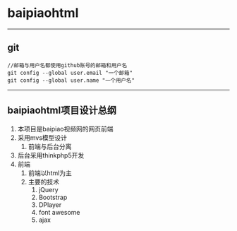 # baipiaohtml
---
## git

```
//邮箱与用户名都使用github账号的邮箱和用户名
git config --global user.email "一个邮箱" 
git config --global user.name "一个用户名"
```
---
## baipiaohtml项目设计总纲

1. 本项目是baipiao视频网的网页前端
2. 采用mvs模型设计
    1. 前端与后台分离
3. 后台采用thinkphp5开发
4. 前端
    1. 前端以html为主
    2. 主要的技术
        1. jQuery
        2. Bootstrap
        3. DPlayer
        4. font awesome
        5. ajax
 
